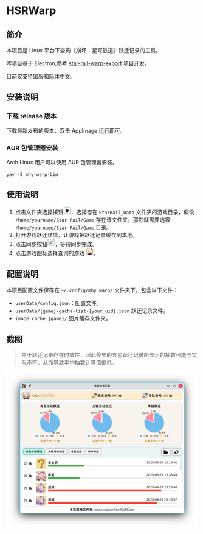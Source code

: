 # HSRWarp

## 简介

本项目是 Linux 平台下查询《崩坏：星穹铁道》跃迁记录的工具。

本项目基于 Electron,参考 [star-rail-warp-export](https://github.com/biuuu/genshin-wish-export) 项目开发。

目前仅支持国服和简体中文。

## 安装说明

### 下载 release 版本

下载最新发布的版本，双击 AppImage 运行即可。

### AUR 包管理器安装

Arch Linux 用户可以使用 AUR 包管理器安装。

```
yay -S mhy-warp-bin
```

## 使用说明

1. 点击文件夹选择按钮<img style="width: 20px;height:20px;" src="./readme/screenshot3.png">，选择存在 `StarRail_Data` 文件夹的游戏目录，假设 `/home/yourname/Star Rail/Game` 存在该文件夹，那你就需要选择 `/home/yourname/Star Rail/Game` 目录。
2. 打开游戏跃迁详情，让游戏把跃迁记录缓存到本地。
3. 点击同步按钮<img style="width: 20px;height:20px;" src="./readme/screenshot4.png">，等待同步完成。
4. 点击游戏图标选择查询的游戏 <img style="width: 20px;height:20px;" src="./readme/screenshot5.png">。

## 配置说明

本项目配置文件保存在 `~/.config/mhy_warp/` 文件夹下，包含以下文件：

- `userData/config.json`：配置文件。
- `userData/{game}-gacha-list-{your_uid}.json` 跃迁记录文件。
- `image_cache_{game}/` 图片缓存文件夹。

## 截图

> 由于跃迁记录存在时效性，因此最早的五星跃迁记录所显示的抽数可能与实际不符，从而导致平均抽数计算值偏低。

![](./readme/screenshot7.png)